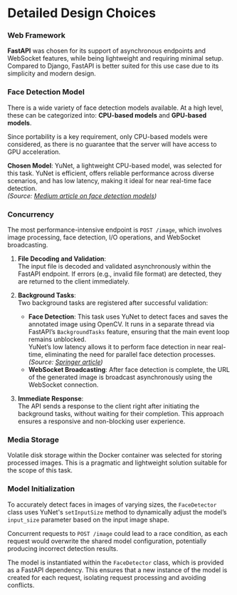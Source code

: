 # Detailed Design Choices

### **Web Framework**
**FastAPI** was chosen for its support of asynchronous endpoints and WebSocket features, while being lightweight and requiring minimal setup. Compared to Django, FastAPI is better suited for this use case due to its simplicity and modern design.

### **Face Detection Model**
There is a wide variety of face detection models available. At a high level, these can be categorized into: **CPU-based models** and **GPU-based models**.

Since portability is a key requirement, only CPU-based models were considered, as there is no guarantee that the server will have access to GPU acceleration.

**Chosen Model**: YuNet, a lightweight CPU-based model, was selected for this task. YuNet is efficient, offers reliable performance across diverse scenarios, and has low latency, making it ideal for near real-time face detection.  
*(Source: [Medium article on face detection models](https://medium.com/pythons-gurus/what-is-the-best-face-detector-ab650d8c1225))*

### **Concurrency**
The most performance-intensive endpoint is `POST /image`, which involves image processing, face detection, I/O operations, and WebSocket broadcasting.

1. **File Decoding and Validation**:  
   The input file is decoded and validated asynchronously within the FastAPI endpoint. If errors (e.g., invalid file format) are detected, they are returned to the client immediately.

2. **Background Tasks**:  
   Two background tasks are registered after successful validation:
   - **Face Detection**: This task uses YuNet to detect faces and saves the annotated image using OpenCV. It runs in a separate thread via FastAPI’s `BackgroundTasks` feature, ensuring that the main event loop remains unblocked.  
     YuNet’s low latency allows it to perform face detection in near real-time, eliminating the need for parallel face detection processes.  
     *(Source: [Springer article](https://link.springer.com/article/10.1007/s11633-023-1423-y))*
   - **WebSocket Broadcasting**: After face detection is complete, the URL of the generated image is broadcast asynchronously using the WebSocket connection.

3. **Immediate Response**:  
   The API sends a response to the client right after initiating the background tasks, without waiting for their completion. This approach ensures a responsive and non-blocking user experience.

### **Media Storage**
Volatile disk storage within the Docker container was selected for storing processed images. This is a pragmatic and lightweight solution suitable for the scope of this task.

### **Model Initialization**
To accurately detect faces in images of varying sizes, the `FaceDetector` class uses YuNet's `setInputSize` method to dynamically adjust the model’s `input_size` parameter based on the input image shape.

Concurrent requests to `POST /image` could lead to a race condition, as each request would overwrite the shared model configuration, potentially producing incorrect detection results.

The model is instantiated within the `FaceDetector` class, which is provided as a FastAPI dependency. This ensures that a new instance of the model is created for each request, isolating request processing and avoiding conflicts.
